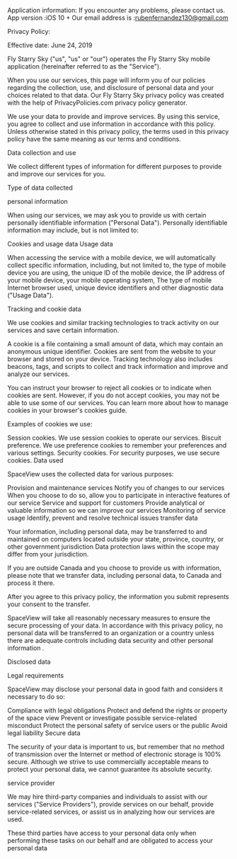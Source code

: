Application information:
If you encounter any problems, please contact us.
App version :iOS 10 +
Our email address is :rubenfernandez130@gmail.com


Privacy Policy:

Effective date: June 24, 2019

Fly Starry Sky ("us", "us" or "our") operates the Fly Starry Sky mobile application (hereinafter referred to as the "Service").

When you use our services, this page will inform you of our policies regarding the collection, use, and disclosure of personal data and your choices related to that data. Our Fly Starry Sky privacy policy was created with the help of PrivacyPolicies.com privacy policy generator.

We use your data to provide and improve services. By using this service, you agree to collect and use information in accordance with this policy. Unless otherwise stated in this privacy policy, the terms used in this privacy policy have the same meaning as our terms and conditions.

Data collection and use

We collect different types of information for different purposes to provide and improve our services for you.

Type of data collected

personal information

When using our services, we may ask you to provide us with certain personally identifiable information ("Personal Data"). Personally identifiable information may include, but is not limited to:

Cookies and usage data
Usage data

When accessing the service with a mobile device, we will automatically collect specific information, including, but not limited to, the type of mobile device you are using, the unique ID of the mobile device, the IP address of your mobile device, your mobile operating system, The type of mobile Internet browser used, unique device identifiers and other diagnostic data ("Usage Data").

Tracking and cookie data

We use cookies and similar tracking technologies to track activity on our services and save certain information.

A cookie is a file containing a small amount of data, which may contain an anonymous unique identifier. Cookies are sent from the website to your browser and stored on your device. Tracking technology also includes beacons, tags, and scripts to collect and track information and improve and analyze our services.

You can instruct your browser to reject all cookies or to indicate when cookies are sent. However, if you do not accept cookies, you may not be able to use some of our services. You can learn more about how to manage cookies in your browser's cookies guide.

Examples of cookies we use:

Session cookies. We use session cookies to operate our services.
Biscuit preference. We use preference cookies to remember your preferences and various settings.
Security cookies. For security purposes, we use secure cookies.
Data used

SpaceView uses the collected data for various purposes:

Provision and maintenance services
Notify you of changes to our services
When you choose to do so, allow you to participate in interactive features of our service
Service and support for customers
Provide analytical or valuable information so we can improve our services
Monitoring of service usage
Identify, prevent and resolve technical issues
transfer data

Your information, including personal data, may be transferred to and maintained on computers located outside your state, province, country, or other government jurisdiction Data protection laws within the scope may differ from your jurisdiction.

If you are outside Canada and you choose to provide us with information, please note that we transfer data, including personal data, to Canada and process it there.

After you agree to this privacy policy, the information you submit represents your consent to the transfer.

SpaceView will take all reasonably necessary measures to ensure the secure processing of your data. In accordance with this privacy policy, no personal data will be transferred to an organization or a country unless there are adequate controls including data security and other personal information .

Disclosed data

Legal requirements

SpaceView may disclose your personal data in good faith and considers it necessary to do so:

Compliance with legal obligations
Protect and defend the rights or property of the space view
Prevent or investigate possible service-related misconduct
Protect the personal safety of service users or the public
Avoid legal liability
Secure data

The security of your data is important to us, but remember that no method of transmission over the Internet or method of electronic storage is 100% secure. Although we strive to use commercially acceptable means to protect your personal data, we cannot guarantee its absolute security.

service provider

We may hire third-party companies and individuals to assist with our services ("Service Providers"), provide services on our behalf, provide service-related services, or assist us in analyzing how our services are used.

These third parties have access to your personal data only when performing these tasks on our behalf and are obligated to access your personal data
